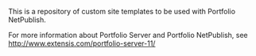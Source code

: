 This is a repository of custom site templates to be used with Portfolio NetPublish.

For more information about Portfolio Server and Portfolio NetPublish,
see http://www.extensis.com/portfolio-server-11/
